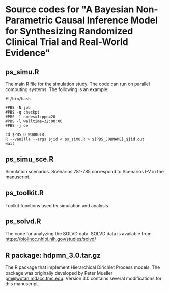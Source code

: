 # Source codes for "A Bayesian Non-Parametric Causal Inference Model for Synthesizing Randomized Clinical Trial and Real-World Evidence"

## ps_simu.R

The main R file for the simulation study. The code can run on parallel computing
systems. The following is an example:

```
#!/bin/bash

#PBS -N job
#PBS -q checkpt
#PBS -l nodes=1:ppn=20
#PBS -l walltime=32:00:00
#PBS -j oe

cd $PBS_O_WORKDIR;
R --vanilla --args $jid < ps_simu.R > ${PBS_JOBNAME}_$jid.out 
wait
```

## ps_simu_sce.R

Simulation scenarios. Scenarios 781-785 correspond to Scenarios I-V in the manuscript.

## ps_toolkit.R

Toolkit functions used by simulation and analysis. 

## ps_solvd.R

The code for analyzing the SOLVD data. SOLVD data is available from
https://biolincc.nhlbi.nih.gov/studies/solvd/

## R package: hdpmn_3.0.tar.gz

The R package that implement Hierarchical Dirichlet Process models. The package
was originally developed by Peter Mueller <pm@wotan.mdacc.tmc.edu>. Version 3.0
contains several modifications for this manuscript.
